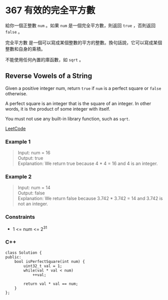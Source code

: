 # 367 有效的完全平方數

給你一個正整數 `num` 。如果 `num` 是一個完全平方數，則返回 `true` ，否則返回 `false` 。

完全平方數 是一個可以寫成某個整數的平方的整數。換句話說，它可以寫成某個整數和自身的乘積。

不能使用任何內置的庫函數，如  `sqrt` 。

##  Reverse Vowels of a String

Given a positive integer num, return `true` if `num` is a perfect square or `false` otherwise.

A perfect square is an integer that is the square of an integer. In other words, it is the product of some integer with itself.

You must not use any built-in library function, such as `sqrt`.

[LeetCode](https://leetcode.cn/problems/valid-perfect-square/)

### Example 1

> Input: num = 16  
Output: true  
Explanation: We return true because 4 * 4 = 16 and 4 is an integer.


### Example 2

> Input: num = 14  
Output: false  
Explanation: We return false because 3.742 * 3.742 = 14 and 3.742 is not an integer.


### Constraints

* 1 <= num <= 2<sup>31</sup>


### C++ 

```
class Solution {
public:
    bool isPerfectSquare(int num) {
        uint32_t val = 1;
        while(val * val < num)
            ++val;

        return val * val == num;
    }
};
```